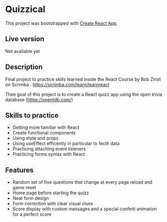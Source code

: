 # Quizzical

This project was bootstrapped with [Create React App](https://github.com/facebook/create-react-app).

## Live version

Not available yet

## Description

Final project to practice skills learned inside the React Course by Bob Ziroll on Scrimba : https://scrimba.com/learn/learnreact

Thee goal of this project is to create a React quizz app using the open trivia database (https://opentdb.com/)

## Skills to practice

- Getting more familiar with React
- Create functional components
- Using state and props
- Using useEffect efficently in particular to fecth data
- Practicing attaching event listeners
- Practicing forms syntax with React

## Features

- Random set of five questions that change at every page reload and game reset
- Home page before starting the quizz
- Neat form design
- Form correction with clear visual clues
- Score display with custom messages and a special confetti animation for a perfect score
